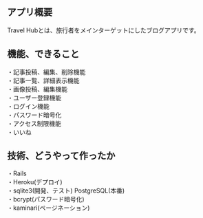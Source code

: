 アプリ概要
--------------------------------------------------------------------------
Travel Hubとは、旅行者をメインターゲットにしたブログアプリです。

機能、できること
--------------------------------------------------------------------------
・記事投稿、編集、削除機能  
・記事一覧、詳細表示機能  
・画像投稿、編集機能  
・ユーザー登録機能  
・ログイン機能  
・パスワード暗号化   
・アクセス制限機能  
・いいね  

技術、どうやって作ったか
--------------------------------------------------------------------------
・Rails  
・Heroku(デプロイ)    
・sqlite3(開発、テスト) PostgreSQL(本番)    
・bcrypt(パスワード暗号化)  
・kaminari(ページネーション)  
